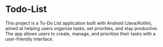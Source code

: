 # Todo-List

This project is a To-Do List application built with Android (Java/Kotlin), aimed at helping users organize tasks, set priorities, and stay productive. The app allows users to create, manage, and prioritize their tasks with a user-friendly interface.
